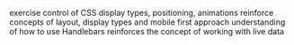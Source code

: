exercise control of CSS display types, positioning, animations
reinforce concepts of layout, display types and mobile first approach
understanding of how to use Handlebars
reinforces the concept of working with live data
